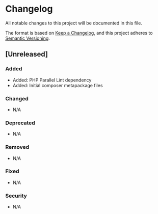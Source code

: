 # Changelog

All notable changes to this project will be documented in this file.

The format is based on [Keep a Changelog](https://keepachangelog.com/en/1.0.0/),
and this project adheres to [Semantic Versioning](https://semver.org/spec/v2.0.0.html).

## [Unreleased]

### Added

- Added: PHP Parallel Lint dependency
- Added: Initial composer metapackage files

### Changed

- N/A

### Deprecated

- N/A

### Removed

- N/A

### Fixed

- N/A

### Security

- N/A
